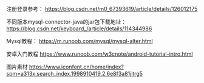 注册登录参考：
https://blog.csdn.net/m0_67393619/article/details/126012175

不同版本mysql-connector-java的jar包下载地址：
https://blog.csdn.net/keyboard_/article/details/114344986

Mysql教程：
https://m.runoob.com/mysql/mysql-alter.html

安卓入门教程
https://www.runoob.com/w3cnote/android-tutorial-intro.html

图片素材
https://www.iconfont.cn/home/index?spm=a313x.search_index.1998910419.2.6e8f3a81jitrg5
